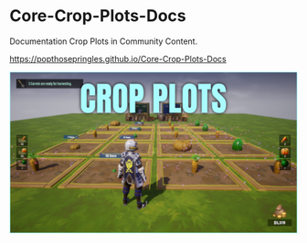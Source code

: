 # Core-Crop-Plots-Docs

Documentation Crop Plots in Community Content.

<https://popthosepringles.github.io/Core-Crop-Plots-Docs>

![Image](image.png)
